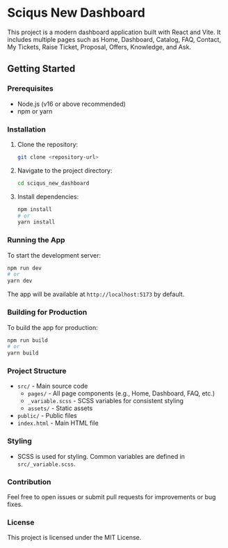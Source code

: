 # Sciqus New Dashboard

This project is a modern dashboard application built with React and Vite. It includes multiple pages such as Home, Dashboard, Catalog, FAQ, Contact, My Tickets, Raise Ticket, Proposal, Offers, Knowledge, and Ask.

## Getting Started

### Prerequisites
- Node.js (v16 or above recommended)
- npm or yarn

### Installation
1. Clone the repository:
   ```bash
   git clone <repository-url>
   ```
2. Navigate to the project directory:
   ```bash
   cd sciqus_new_dashboard
   ```
3. Install dependencies:
   ```bash
   npm install
   # or
   yarn install
   ```

### Running the App
To start the development server:
```bash
npm run dev
# or
yarn dev
```

The app will be available at `http://localhost:5173` by default.

### Building for Production
To build the app for production:
```bash
npm run build
# or
yarn build
```

### Project Structure
- `src/` - Main source code
  - `pages/` - All page components (e.g., Home, Dashboard, FAQ, etc.)
  - `_variable.scss` - SCSS variables for consistent styling
  - `assets/` - Static assets
- `public/` - Public files
- `index.html` - Main HTML file

### Styling
- SCSS is used for styling. Common variables are defined in `src/_variable.scss`.

### Contribution
Feel free to open issues or submit pull requests for improvements or bug fixes.

### License
This project is licensed under the MIT License.

